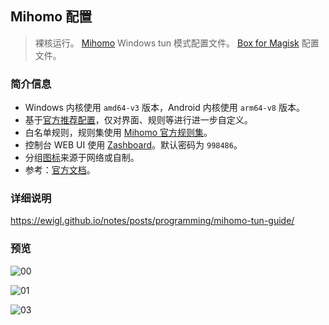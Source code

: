 ## Mihomo 配置

> 裸核运行。
> [Mihomo](https://github.com/MetaCubeX/mihomo) Windows tun 模式配置文件。
> [Box for Magisk](https://github.com/taamarin/box_for_magisk) 配置文件。

### 简介信息

- Windows 内核使用 `amd64-v3` 版本，Android 内核使用 `arm64-v8` 版本。
- 基于[官方推荐配置](https://wiki.metacubex.one/example/conf/#__tabbed_1_2)，仅对界面、规则等进行进一步自定义。
- 白名单规则，规则集使用 [Mihomo 官方规则集](https://github.com/MetaCubeX/meta-rules-dat)。
- 控制台 WEB UI 使用 [Zashboard](https://github.com/Zephyruso/zashboard)。默认密码为 `998486`。
- 分组[图标](https://github.com/ewigl/licons)来源于网络或自制。
- 参考：[官方文档](https://wiki.metacubex.one/config/)。

### 详细说明

https://ewigl.github.io/notes/posts/programming/mihomo-tun-guide/

### 预览

![00](https://ewigl.github.io/notes/posts/programming/mihomo-tun-guide/images/00.png)

![01](https://ewigl.github.io/notes/posts/programming/mihomo-tun-guide/images/01.png)

<!-- ![02](https://ewigl.github.io/notes/posts/programming/mihomo-tun-guide/images/02.png) -->

![03](https://ewigl.github.io/notes/posts/programming/mihomo-tun-guide/images/03.png)

